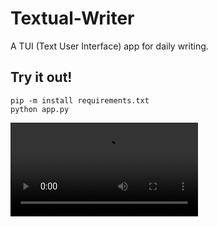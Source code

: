 # Textual-Writer

A TUI (Text User Interface) app for daily writing.

## Try it out!

```
pip -m install requirements.txt
python app.py
```


<video src='https://github.com/anze3db/textual-writer/assets/513444/6c85f4fc-ae45-475d-9ed0-3d1b12031cf0' />
